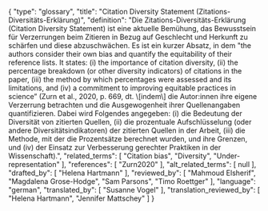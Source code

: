 {
    "type": "glossary",
    "title": "Citation Diversity Statement (Zitations-Diversitäts-Erklärung)",
    "definition": "Die Zitations-Diversitäts-Erklärung (Citation Diversity Statement) ist eine aktuelle Bemühung, das Bewusstsein für Verzerrungen beim Zitieren in Bezug auf Geschlecht und Herkunft zu schärfen und diese abzuschwächen. Es ist ein kurzer Absatz, in dem \"the authors consider their own bias and quantify the equitability of their reference lists. It states: (i) the importance of citation diversity, (ii) the percentage breakdown (or other diversity indicators) of citations in the paper, (iii) the method by which percentages were assessed and its limitations, and (iv) a commitment to improving equitable practices in science” (Zurn et al., 2020, p. 669, dt. \\[indem\\] die Autor:innen ihre eigene Verzerrung betrachten und die Ausgewogenheit ihrer Quellenangaben quantifizieren. Dabei wird Folgendes angegeben: (i) die Bedeutung der Diversität von zitierten Quellen, (ii) die prozentuale Aufschlüsselung (oder andere Diversitätsindikatoren) der zitierten Quellen in der Arbeit, (iii) die Methode, mit der die Prozentsätze berechnet wurden, und ihre Grenzen, und (iv) der Einsatz zur Verbesserung gerechter Praktiken in der Wissenschaft).",
    "related_terms": [
        "Citation bias",
        "Diversity",
        "Under-representation"
    ],
    "references": [
        "Zurn2020"
    ],
    "alt_related_terms": [
        null
    ],
    "drafted_by": [
        "Helena Hartmann"
    ],
    "reviewed_by": [
        "Mahmoud Elsherif",
        "Magdalena Grose-Hodge",
        "Sam Parsons",
        "Timo Roettger"
    ],
    "language": "german",
    "translated_by": [
        "Susanne Vogel"
    ],
    "translation_reviewed_by": [
        "Helena Hartmann",
        "Jennifer Mattschey"
    ]
}